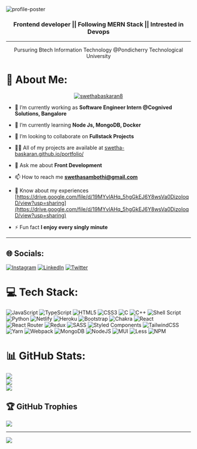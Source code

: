 <img src="https://i.postimg.cc/Hs73ZNpm/poster.png" alt="profile-poster" />
<br>
<h3 align="center">Frontend developer || Following MERN Stack  || Intrested in Devops</h3>
<hr>
<p align="center">Pursuring Btech Information Technology @Pondicherry Technological University</>
<br>

# 💫 About Me:
<p align="center"> <a href="https://twitter.com/swethabaskaran8" target="blank"><img src="https://img.shields.io/twitter/follow/swethabaskaran8?logo=twitter&style=for-the-badge" alt="swethabaskaran8" /></a> </p>

- 🔭 I’m currently working as **Software Engineer Intern @Cognived Solutions, Bangalore**

- 🌱 I’m currently learning **Node Js, MongoDB, Docker**

- 👯 I’m looking to collaborate on **Fullstack Projects**

- 👨‍💻 All of my projects are available at [swetha-baskaran.github.io/portfolio/](swetha-baskaran.github.io/portfolio/)

- 💬 Ask me about **Front Development**

- 📫 How to reach me **swethasambothi@gmail.com**

- 📄 Know about my experiences [https://drive.google.com/file/d/19MYvlAHq_5hgGkEJ6Y8wsVa0DizoIoqD/view?usp=sharing](https://drive.google.com/file/d/19MYvlAHq_5hgGkEJ6Y8wsVa0DizoIoqD/view?usp=sharing)

- ⚡ Fun fact **I enjoy every singly minute**
<hr>


## 🌐 Socials:
[![Instagram](https://img.shields.io/badge/Instagram-%23E4405F.svg?logo=Instagram&logoColor=white)](https://instagram.com/swetha_baskaran__) [![LinkedIn](https://img.shields.io/badge/Twitch-%239146FF.svg?logo=Twitch&logoColor=white)](https://twitch.tv/swethabaskaran8) [![Twitter](https://img.shields.io/badge/Twitter-%231DA1F2.svg?logo=Twitter&logoColor=white)](https://twitter.com/swethabaskaran8) 
<br>
# 💻 Tech Stack:
![JavaScript](https://img.shields.io/badge/javascript-%23323330.svg?style=for-the-badge&logo=javascript&logoColor=%23F7DF1E) ![TypeScript](https://img.shields.io/badge/typescript-%23007ACC.svg?style=for-the-badge&logo=typescript&logoColor=white) ![HTML5](https://img.shields.io/badge/html5-%23E34F26.svg?style=for-the-badge&logo=html5&logoColor=white) ![CSS3](https://img.shields.io/badge/css3-%231572B6.svg?style=for-the-badge&logo=css3&logoColor=white) ![C](https://img.shields.io/badge/c-%2300599C.svg?style=for-the-badge&logo=c&logoColor=white) ![C++](https://img.shields.io/badge/c++-%2300599C.svg?style=for-the-badge&logo=c%2B%2B&logoColor=white) ![Shell Script](https://img.shields.io/badge/shell_script-%23121011.svg?style=for-the-badge&logo=gnu-bash&logoColor=white) ![Python](https://img.shields.io/badge/python-3670A0?style=for-the-badge&logo=python&logoColor=ffdd54) ![Netlify](https://img.shields.io/badge/netlify-%23000000.svg?style=for-the-badge&logo=netlify&logoColor=#00C7B7) ![Heroku](https://img.shields.io/badge/heroku-%23430098.svg?style=for-the-badge&logo=heroku&logoColor=white) ![Bootstrap](https://img.shields.io/badge/bootstrap-%23563D7C.svg?style=for-the-badge&logo=bootstrap&logoColor=white) ![Chakra](https://img.shields.io/badge/chakra-%234ED1C5.svg?style=for-the-badge&logo=chakraui&logoColor=white) ![React](https://img.shields.io/badge/react-%2320232a.svg?style=for-the-badge&logo=react&logoColor=%2361DAFB) ![React Router](https://img.shields.io/badge/React_Router-CA4245?style=for-the-badge&logo=react-router&logoColor=white) ![Redux](https://img.shields.io/badge/redux-%23593d88.svg?style=for-the-badge&logo=redux&logoColor=white) ![SASS](https://img.shields.io/badge/SASS-hotpink.svg?style=for-the-badge&logo=SASS&logoColor=white) ![Styled Components](https://img.shields.io/badge/styled--components-DB7093?style=for-the-badge&logo=styled-components&logoColor=white) ![TailwindCSS](https://img.shields.io/badge/tailwindcss-%2338B2AC.svg?style=for-the-badge&logo=tailwind-css&logoColor=white) ![Yarn](https://img.shields.io/badge/yarn-%232C8EBB.svg?style=for-the-badge&logo=yarn&logoColor=white) ![Webpack](https://img.shields.io/badge/webpack-%238DD6F9.svg?style=for-the-badge&logo=webpack&logoColor=black) ![MongoDB](https://img.shields.io/badge/MongoDB-%234ea94b.svg?style=for-the-badge&logo=mongodb&logoColor=white) ![NodeJS](https://img.shields.io/badge/node.js-6DA55F?style=for-the-badge&logo=node.js&logoColor=white) ![MUI](https://img.shields.io/badge/MUI-%230081CB.svg?style=for-the-badge&logo=material-ui&logoColor=white) ![Less](https://img.shields.io/badge/less-2B4C80?style=for-the-badge&logo=less&logoColor=white) ![NPM](https://img.shields.io/badge/NPM-%23000000.svg?style=for-the-badge&logo=npm&logoColor=white)
# 📊 GitHub Stats:
![](https://github-readme-stats.vercel.app/api?username=Swetha-Baskaran&theme=radical&hide_border=false&include_all_commits=false&count_private=false)<br/>
![](https://github-readme-streak-stats.herokuapp.com/?user=Swetha-Baskaran&theme=radical&hide_border=false)<br/>
![](https://github-readme-stats.vercel.app/api/top-langs/?username=Swetha-Baskaran&theme=radical&hide_border=false&include_all_commits=false&count_private=false&layout=compact)

## 🏆 GitHub Trophies
![](https://github-profile-trophy.vercel.app/?username=Swetha-Baskaran&theme=monokai&no-frame=true&no-bg=true&margin-w=4)

---
[![](https://visitcount.itsvg.in/api?id=Swetha-Baskaran&icon=5&color=10)](https://visitcount.itsvg.in)
